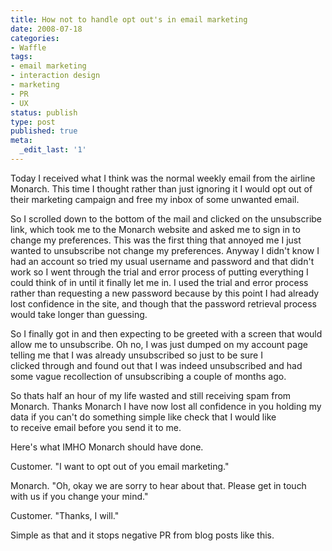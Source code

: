 ```yaml
---
title: How not to handle opt out's in email marketing
date: 2008-07-18
categories:
- Waffle
tags:
- email marketing
- interaction design
- marketing
- PR
- UX
status: publish
type: post
published: true
meta:
  _edit_last: '1'
---
```

Today I received what I think was the normal weekly email from the airline Monarch. This time I thought rather than just ignoring it I would opt out of their marketing campaign and free my inbox of some unwanted email.

So I scrolled down to the bottom of the mail and clicked on the unsubscribe link, which took me to the Monarch website and asked me to sign in to change my preferences. This was the first thing that annoyed me I just wanted to unsubscribe not change my preferences. Anyway I didn't know I had an account so tried my usual username and password and that didn't work so I went through the trial and error process of putting everything I could think of in until it finally let me in. I used the trial and error process rather than requesting a new password because by this point I had already lost confidence in the site, and though that the password retrieval process would take longer than guessing.

So I finally got in and then expecting to be greeted with a screen that would allow me to unsubscribe. Oh no, I was just dumped on my account page telling me that I was already unsubscribed so just to be sure I clicked through and found out that I was indeed unsubscribed and had some vague recollection of unsubscribing a couple of months ago.

So thats half an hour of my life wasted and still receiving spam from Monarch. Thanks Monarch I have now lost all confidence in you holding my data if you can't do something simple like check that I would like to receive email before you send it to me.

Here's what IMHO Monarch should have done.

Customer. "I want to opt out of you email marketing."

Monarch. "Oh, okay we are sorry to hear about that. Please get in touch with us if you change your mind."

Customer. "Thanks, I will."

Simple as that and it stops negative PR from blog posts like this.
